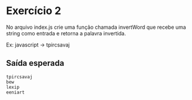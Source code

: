 # Exercício 2

No arquivo index.js crie uma função chamada invertWord que recebe uma string como entrada
e retorna a palavra invertida.

Ex: javascript -> tpircsavaj


## Saída esperada
```
tpircsavaj
bew
lexip
eeniart
```